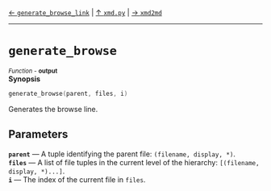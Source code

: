 [&#8592; `generate_browse_link`](xmd.py--generate_browse_link.md) | [&#8593; `xmd.py`](xmd.py.md) | [&#8594; `xmd2md`](xmd.py--xmd2md.md)
***

# `generate_browse`
<small>*Function* - **output**</small>  
**Synopsis**

```cpp
generate_browse(parent, files, i)
```

Generates the browse line.

## Parameters
**`parent`** &#8213; A tuple identifying the parent file: `(filename, display, *)`.  
**`files`** &#8213; A list of file tuples in the current level of the hierarchy: `[(filename, display, *)...]`.  
**`i`** &#8213; The index of the current file in `files`.  
